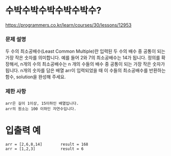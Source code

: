 # 수박수박수박수박수박수?

https://programmers.co.kr/learn/courses/30/lessons/12953



### 문제 설명 

두 수의 최소공배수(Least Common Multiple)란 입력된 두 수의 배수 중 공통이 되는 가장 작은 숫자를 의미합니다. 예를 들어 2와 7의 최소공배수는 14가 됩니다. 정의를 확장해서, n개의 수의 최소공배수는 n 개의 수들의 배수 중 공통이 되는 가장 작은 숫자가 됩니다. n개의 숫자를 담은 배열 arr이 입력되었을 때 이 수들의 최소공배수를 반환하는 함수, solution을 완성해 주세요.



### 제한 사항

```
arr은 길이 1이상, 15이하인 배열입니다.
arr의 원소는 100 이하인 자연수입니다.
```



# 입출력 예

```
arr = [2,6,8,14]		result = 168
arr = [1,2,3]			result = 6
```

